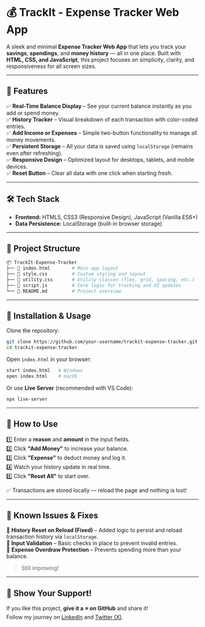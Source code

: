# 💰 TrackIt - Expense Tracker Web App

A sleek and minimal **Expense Tracker Web App** that lets you track your **savings**, **spendings**, and **money history** — all in one place. Built with **HTML, CSS, and JavaScript**, this project focuses on simplicity, clarity, and responsiveness for all screen sizes.

---

## 🚀 Features

✅ **Real-Time Balance Display** – See your current balance instantly as you add or spend money.  
✅ **History Tracker** – Visual breakdown of each transaction with color-coded entries.  
✅ **Add Income or Expenses** – Simple two-button functionality to manage all money movements.  
✅ **Persistent Storage** – All your data is saved using `localStorage` (remains even after refreshing).  
✅ **Responsive Design** – Optimized layout for desktops, tablets, and mobile devices.  
✅ **Reset Button** – Clear all data with one click when starting fresh.  

---

## 🛠️ Tech Stack

- **Frontend:** HTML5, CSS3 (Responsive Design), JavaScript (Vanilla ES6+)
- **Data Persistence:** LocalStorage (built-in browser storage)

---

## 📂 Project Structure

```bash
📦 TrackIt-Expense-Tracker
├── 📄 index.html        # Main app layout
├── 📄 style.css         # Custom styling and layout
├── 📄 utility.css       # Utility classes (flex, grid, spacing, etc.)
├── 📄 script.js         # Core logic for tracking and UI updates
└── 📄 README.md         # Project overview
```

---

## 📜 Installation & Usage

Clone the repository:
```sh
git clone https://github.com/your-username/trackit-expense-tracker.git
cd trackit-expense-tracker
```

Open `index.html` in your browser:
```sh
start index.html   # Windows
open index.html    # macOS
```

Or use **Live Server** (recommended with VS Code):
```sh
npx live-server
```

---

## 🎯 How to Use

1️⃣ Enter a **reason** and **amount** in the input fields.  
2️⃣ Click **"Add Money"** to increase your balance.  
3️⃣ Click **"Expense"** to deduct money and log it.  
4️⃣ Watch your history update in real time.  
5️⃣ Click **"Reset All"** to start over.

✅ Transactions are stored locally — reload the page and nothing is lost!

---

## 🐞 Known Issues & Fixes

🔹 **History Reset on Reload (Fixed)** – Added logic to persist and reload transaction history via `localStorage`.  
🔹 **Input Validation** – Basic checks in place to prevent invalid entries.  
🔹 **Expense Overdraw Protection** – Prevents spending more than your balance.

> Still improving!

---

## 🌟 Show Your Support!

If you like this project, **give it a ⭐ on GitHub** and share it!  
Follow my journey on [LinkedIn](https://www.linkedin.com/in/lakshita-singh-sisodia-796266290?utm_source=share&utm_campaign=share_via&utm_content=profile&utm_medium=android_app) and [Twitter (X)](https://x.com/Grap_Proximity?t=J0aAhk-Sl1jH-QwNhquyxg&s=08).  
